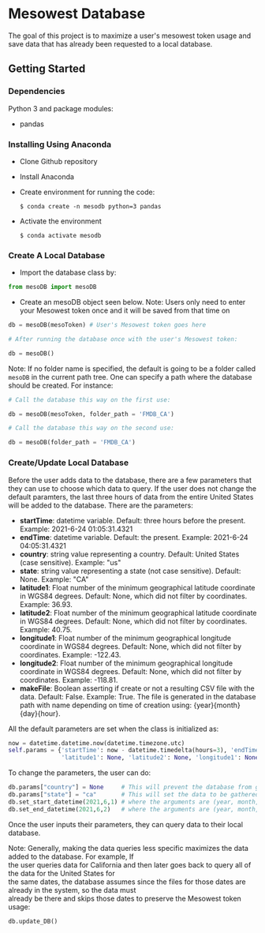 # Mesowest Database

The goal of this project is to maximize a user's mesowest token usage and save data that has 
already been requested to a local database.

## Getting Started

### Dependencies

Python 3 and package modules:
* pandas

### Installing Using Anaconda

* Clone Github repository
* Install Anaconda
* Create environment for running the code:
 
      $ conda create -n mesodb python=3 pandas

* Activate the environment
      
      $ conda activate mesodb

### Create A Local Database

* Import the database class by:
```python
from mesoDB import mesoDB
```
* Create an mesoDB object seen below. 
Note: Users only need to enter your Mesowest token once and it will be saved from that time on
```python
db = mesoDB(mesoToken) # User's Mesowest token goes here

# After running the database once with the user's Mesowest token:

db = mesoDB()
```

Note: If no folder name is specified, the default is going to be a folder called `mesoDB` in the current path tree. One can specify a path where the database should be created. For instance:
```python
# Call the database this way on the first use:

db = mesoDB(mesoToken, folder_path = 'FMDB_CA')

# Call the database this way on the second use:

db = mesoDB(folder_path = 'FMDB_CA')
```

### Create/Update Local Database

Before the user adds data to the database, there are a few parameters that they can use to choose
which data to query. If the user does not change the default paramters, the last three hours 
of data from the entire United States will be added to the database. There are the parameters:

* **startTime**: datetime variable. Default: three hours before the present. Example: 2021-6-24 01:05:31.4321
* **endTime**: datetime variable. Default: the present. Example: 2021-6-24 04:05:31.4321
* **country**: string value representing a country. Default: United States (case sensitive). Example: "us"
* **state**: string value representing a state (not case sensitive). Default: None. Example: "CA"
* **latitude1**: Float number of the minimum geographical latitude coordinate in WGS84 degrees. Default: None, which did not filter by coordinates. Example: 36.93.
* **latitude2**: Float number of the minimum geographical latitude coordinate in WGS84 degrees. Default: None, which did not filter by coordinates. Example: 40.75.
* **longitude1**: Float number of the minimum geographical longitude coordinate in WGS84 degrees. Default: None, which did not filter by coordinates. Example: -122.43.
* **longitude2**: Float number of the minimum geographical longitude coordinate in WGS84 degrees. Default: None, which did not filter by coordinates. Example: -118.81.
* **makeFile**: Boolean asserting if create or not a resulting CSV file with the data. Default: False. Example: True. The file is generated in the database path with name depending on time of creation using: {year}{month}{day}{hour}.

All the default parameters are set when the class is initialized as:
```python
now = datetime.datetime.now(datetime.timezone.utc)
self.params = {'startTime': now - datetime.timedelta(hours=3), 'endTime': now, 'country': 'us', 'state': None,
               'latitude1': None, 'latitude2': None, 'longitude1': None, 'longitude2': None, 'makeFile': False}
````

To change the parameters, the user can do:
```python
db.params["country"] = None     # This will prevent the database from getting all the data for the country
db.params["state"] = "ca"       # This will set the data to be gathered to be from California
db.set_start_datetime(2021,6,1) # where the arguments are (year, month, day)
db.set_end_datetime(2021,6,2)   # where the arguments are (year, month, day)
````

Once the user inputs their parameters, they can query data to their local database. 

Note: Generally, making the data queries less specific maximizes the data added to the database. For example, If  
the user queries data for California and then later goes back to query all of the data for the United States for  
the same dates, the database assumes since the files for those dates are already in the system, so the data must  
already be there and skips those dates to preserve the Mesowest token usage:
```python
db.update_DB()
````
